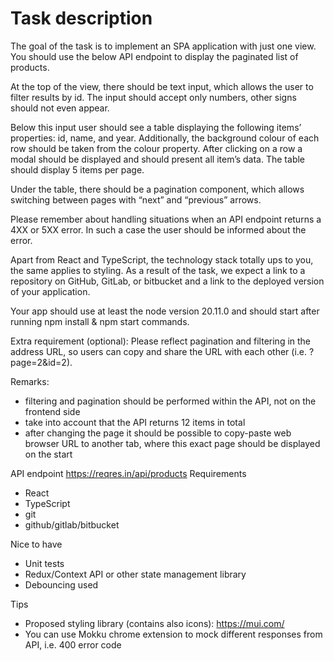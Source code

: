 # Task description
The goal of the task is to implement an SPA application with just one view. You should use
the below API endpoint to display the paginated list of products.

At the top of the view, there should be text input, which allows the user to filter results by id. The input should accept only
numbers, other signs should not even appear. 

Below this input user should see a table displaying the following items’ properties: id, name, and year. Additionally, the background
colour of each row should be taken from the colour property. After clicking on a row a modal
should be displayed and should present all item’s data. The table should display 5 items per
page. 

Under the table, there should be a pagination component, which allows switching
between pages with “next” and “previous” arrows.


Please remember about handling situations when an API endpoint returns a 4XX or 5XX
error. In such a case the user should be informed about the error.

Apart from React and TypeScript, the technology stack totally ups to you, the same applies
to styling. As a result of the task, we expect a link to a repository on GitHub, GitLab, or
bitbucket and a link to the deployed version of your application.

Your app should use at least
the node version 20.11.0 and should start after running npm install & npm start
commands.

Extra requirement (optional):
Please reflect pagination and filtering in the address URL, so users can copy and share the
URL with each other (i.e. ?page=2&id=2).

Remarks:
- filtering and pagination should be performed within the API, not on the frontend side
- take into account that the API returns 12 items in total
- after changing the page it should be possible to copy-paste web browser URL to another
tab, where this exact page should be displayed on the start

API endpoint
https://reqres.in/api/products
Requirements
- React
- TypeScript
- git
- github/gitlab/bitbucket

Nice to have
- Unit tests
- Redux/Context API or other state management library
- Debouncing used

Tips
- Proposed styling library (contains also icons): https://mui.com/
- You can use Mokku chrome extension to mock different responses from API, i.e. 400
error code
